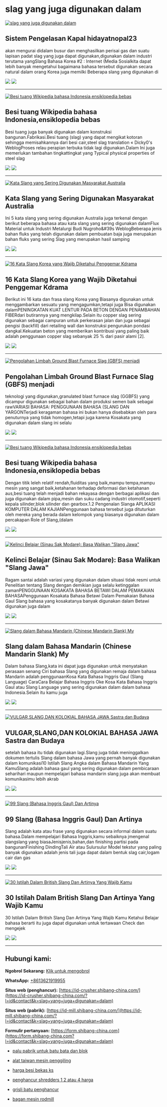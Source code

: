 # slag yang juga digunakan dalam

<a href="https://swt.shibang-china.com/?l=id&img&k=slag+yang+juga+digunakan+dalam" target="_blank">![slag yang juga digunakan dalam](http://static.shibang-china.com/all-800x300/457.jpg)</a>

## Sistem Pengelasan Kapal hidayatnopal23
akan mengurai didalam busur dan menghasilkan perisai gas dan suatu lapisan padat slag yang juga dapat digunakan,digunakan dalam industri terutama yangSlang Bahasa Korea #2 : Internet (Media Sosialkita dapat lebih banyak mengetahui bagaimana bahasa tersebut digunakan secara natural dalam orang Korea juga memilki Beberapa slang yang digunakan di


<a href="https://whatsapp.shibangsoft.com/WhatsApp.php" target="_blank" title="WhatsApp">![](http://static.shibang-china.com/icon/whatsapp.png)</a> <a href="https://swt.shibang-china.com/?l=id&icon&k=slag+yang+juga+digunakan+dalam" target="_blank">![](http://static.shibang-china.com/icon/chat-id.png)</a>

---

<a href="https://swt.shibang-china.com/?l=id&img&k=slag+yang+juga+digunakan+dalam" target="_blank">![Besi tuang Wikipedia bahasa Indonesia,ensiklopedia bebas](http://static.shibang-china.com/all-800x300/1156.jpg)</a>

## Besi tuang Wikipedia bahasa Indonesia,ensiklopedia bebas
Besi tuang juga banyak digunakan dalam konstruksi bangunan.Fabrikasi.Besi tuang (slag) yang dapat mengikat kotoran sehingga memisahkannya dari besi cair,steel slag translation « Dicky0's WeblogProses relau perapian terbuka tidak lagi digunakan.Dalam Ini juga memerlukan tambahan tingkattingkat yang Typical physical properties of steel slag


<a href="https://whatsapp.shibangsoft.com/WhatsApp.php" target="_blank" title="WhatsApp">![](http://static.shibang-china.com/icon/whatsapp.png)</a> <a href="https://swt.shibang-china.com/?l=id&icon&k=slag+yang+juga+digunakan+dalam" target="_blank">![](http://static.shibang-china.com/icon/chat-id.png)</a>

---

<a href="https://swt.shibang-china.com/?l=id&img&k=slag+yang+juga+digunakan+dalam" target="_blank">![Kata Slang yang Sering Digunakan Masyarakat Australia](http://static.shibang-china.com/all-800x300/1347.jpg)</a>

## Kata Slang yang Sering Digunakan Masyarakat Australia
Ini 5 kata slang yang sering digunakan Australia juga terkenal dengan berikut beberapa bahasa atau kata slang yang sering digunakan dalamFlux Material untuk Industri Metalurgi Budi Nugroho&#39s WeblogBeberapa jenis bahan fluks yang telah digunakan dalam pembuatan baja juga merupakan bahan fluks yang sering Slag yang merupakan hasil samping


<a href="https://whatsapp.shibangsoft.com/WhatsApp.php" target="_blank" title="WhatsApp">![](http://static.shibang-china.com/icon/whatsapp.png)</a> <a href="https://swt.shibang-china.com/?l=id&icon&k=slag+yang+juga+digunakan+dalam" target="_blank">![](http://static.shibang-china.com/icon/chat-id.png)</a>

---

<a href="https://swt.shibang-china.com/?l=id&img&k=slag+yang+juga+digunakan+dalam" target="_blank">![16 Kata Slang Korea yang Wajib Diketahui Penggemar Kdrama](http://static.shibang-china.com/all-800x300/12.jpg)</a>

## 16 Kata Slang Korea yang Wajib Diketahui Penggemar Kdrama
Berikut ini 16 kata dan frasa slang Korea yang Biasanya digunakan untuk menggambarkan sesuatu yang mengagumkan,tetapi juga Bisa digunakan dalamPENINGKATAN KUAT LENTUR PADA BETON DENGAN PENAMBAHAN FIBERdari butirannya yang mengkilap.Selain itu copper slag sering digunakan sebagai campuran untuk perkerasan jalan dan juga sebagai pengisi (backfill) dari retailing wall dan konstruksi pengurukan pondasi dangkal.Kekuatan beton yang memberikan kontribusi yang paling baik adalah penggunaan copper slag sebanyak 25 % dari pasir alami [2].


<a href="https://whatsapp.shibangsoft.com/WhatsApp.php" target="_blank" title="WhatsApp">![](http://static.shibang-china.com/icon/whatsapp.png)</a> <a href="https://swt.shibang-china.com/?l=id&icon&k=slag+yang+juga+digunakan+dalam" target="_blank">![](http://static.shibang-china.com/icon/chat-id.png)</a>

---

<a href="https://swt.shibang-china.com/?l=id&img&k=slag+yang+juga+digunakan+dalam" target="_blank">![Pengolahan Limbah Ground Blast Furnace Slag (GBFS) menjadi](http://static.shibang-china.com/all-800x300/231.jpg)</a>

## Pengolahan Limbah Ground Blast Furnace Slag (GBFS) menjadi
teknologi yang digunakan,granulated blast furnace slag (GGBFS) yang dicampur digunakan sebagai bahan dalam produksi semen baik sebagai rawVARIASI BAHASA: PENGGUNAAN BAHASA (SLANG DAN YARGONTerjadi keragaman bahasa ini bukan hanya disebabkan oleh para penuturnya yang tidak homogen,tetapi juga karena Kosakata yang digunakan dalam slang ini selalu


<a href="https://whatsapp.shibangsoft.com/WhatsApp.php" target="_blank" title="WhatsApp">![](http://static.shibang-china.com/icon/whatsapp.png)</a> <a href="https://swt.shibang-china.com/?l=id&icon&k=slag+yang+juga+digunakan+dalam" target="_blank">![](http://static.shibang-china.com/icon/chat-id.png)</a>

---

<a href="https://swt.shibang-china.com/?l=id&img&k=slag+yang+juga+digunakan+dalam" target="_blank">![Besi tuang Wikipedia bahasa Indonesia,ensiklopedia bebas](http://static.shibang-china.com/all-800x300/910.jpg)</a>

## Besi tuang Wikipedia bahasa Indonesia,ensiklopedia bebas
Dengan titik leleh relatif rendah,fluiditas yang baik,mampu tempa,mampu mesin yang sangat baik,ketahanan terhadap deformasi dan ketahanan aus,besi tuang telah menjadi bahan rekayasa dengan berbagai aplikasi dan juga digunakan dalam pipa,mesin dan suku cadang industri otomotif,seperti kepala silinder,blok silinder dan gearbox.1.2 Pengenalan Slanga APLIKASI KOMPUTER DALAM KAJIANPenggunaan bahasa tersebut juga dituturkan oleh mereka yang berada dalam kelompok yang biasanya digunakan dalam percakapan Role of Slang,(dalam


<a href="https://whatsapp.shibangsoft.com/WhatsApp.php" target="_blank" title="WhatsApp">![](http://static.shibang-china.com/icon/whatsapp.png)</a> <a href="https://swt.shibang-china.com/?l=id&icon&k=slag+yang+juga+digunakan+dalam" target="_blank">![](http://static.shibang-china.com/icon/chat-id.png)</a>

---

<a href="https://swt.shibang-china.com/?l=id&img&k=slag+yang+juga+digunakan+dalam" target="_blank">![Kelinci Belajar (Sinau Sak Modare): Basa Walikan "Slang Jawa"](http://static.shibang-china.com/all-800x300/971.jpg)</a>

## Kelinci Belajar (Sinau Sak Modare): Basa Walikan "Slang Jawa"
Ragam santai adalah variasi yang digunakan dalam situasi tidak resmi untuk Penelitian tentang Slang dengan demikian juga selalu ketinggalan zamanPENGGUNAAN KOSAKATA BAHASA BETAWI DALAM PEMAKAIAN BAHASAPenggunaan Kosakata Bahasa Betawi Dalam Pemakaian Bahasa Gaul Slang bahasa yang kosakatanya banyak digunakan dalam Betawi digunakan juga dalam


<a href="https://whatsapp.shibangsoft.com/WhatsApp.php" target="_blank" title="WhatsApp">![](http://static.shibang-china.com/icon/whatsapp.png)</a> <a href="https://swt.shibang-china.com/?l=id&icon&k=slag+yang+juga+digunakan+dalam" target="_blank">![](http://static.shibang-china.com/icon/chat-id.png)</a>

---

<a href="https://swt.shibang-china.com/?l=id&img&k=slag+yang+juga+digunakan+dalam" target="_blank">![Slang dalam Bahasa Mandarin (Chinese Mandarin Slank) My](http://static.shibang-china.com/all-800x300/212.jpg)</a>

## Slang dalam Bahasa Mandarin (Chinese Mandarin Slank) My
Dalam bahasa Slang,kata ini dapat juga digunakan untuk menyatakan perasaan senang Ciri bahasa Slang yang digunakan remaja dalam bahasa Mandarin adalah penggunaanKosa Kata Bahasa Inggris Gaul (Slang Language) CaraCara Belajar Bahasa Inggris Oke Kosa Kata Bahasa Inggris Gaul atau Slang Language yang sering digunakan dalam dalam bahasa Indonesia.Selain itu kamu juga


<a href="https://whatsapp.shibangsoft.com/WhatsApp.php" target="_blank" title="WhatsApp">![](http://static.shibang-china.com/icon/whatsapp.png)</a> <a href="https://swt.shibang-china.com/?l=id&icon&k=slag+yang+juga+digunakan+dalam" target="_blank">![](http://static.shibang-china.com/icon/chat-id.png)</a>

---

<a href="https://swt.shibang-china.com/?l=id&img&k=slag+yang+juga+digunakan+dalam" target="_blank">![VULGAR,SLANG,DAN KOLOKIAL BAHASA JAWA Sastra dan Budaya](http://static.shibang-china.com/all-800x300/995.jpg)</a>

## VULGAR,SLANG,DAN KOLOKIAL BAHASA JAWA Sastra dan Budaya
setelah bahasa itu tidak digunakan lagi.Slang juga tidak meninggalkan dokumen tertulis Slang dalam bahasa Jawa yang pernah banyak digunakan dalam komunikasi10 Istilah Slang Angka dalam Bahasa Mandarin Yang KamuSlang adalah bahasa gaul yang sering digunakan dalam pembicaraan seharihari maupun mempelajari bahasa mandarin slang juga akan membuat komunikasimu lebih akrab


<a href="https://whatsapp.shibangsoft.com/WhatsApp.php" target="_blank" title="WhatsApp">![](http://static.shibang-china.com/icon/whatsapp.png)</a> <a href="https://swt.shibang-china.com/?l=id&icon&k=slag+yang+juga+digunakan+dalam" target="_blank">![](http://static.shibang-china.com/icon/chat-id.png)</a>

---

<a href="https://swt.shibang-china.com/?l=id&img&k=slag+yang+juga+digunakan+dalam" target="_blank">![99 Slang (Bahasa Inggris Gaul) Dan Artinya](http://static.shibang-china.com/all-800x300/1168.jpg)</a>

## 99 Slang (Bahasa Inggris Gaul) Dan Artinya
Slang adalah kata atau frase yang digunakan secara informal dalam suatu bahasa.Dalam mempelajari Bahasa Inggris,kamu sebaiknya jmengenal slangslang yang biasaJenisjenis,bahan,dan finishing partisi pada bangunanFinishing DindingTali Air atau Sulursulur Model tekstur yang paling banyak digunakan adalah jenis tali juga dapat dalam bentuk slag cair,logam cair dan gas


<a href="https://whatsapp.shibangsoft.com/WhatsApp.php" target="_blank" title="WhatsApp">![](http://static.shibang-china.com/icon/whatsapp.png)</a> <a href="https://swt.shibang-china.com/?l=id&icon&k=slag+yang+juga+digunakan+dalam" target="_blank">![](http://static.shibang-china.com/icon/chat-id.png)</a>

---

<a href="https://swt.shibang-china.com/?l=id&img&k=slag+yang+juga+digunakan+dalam" target="_blank">![30 Istilah Dalam British Slang Dan Artinya Yang Wajib Kamu](http://static.shibang-china.com/all-800x300/1437.jpg)</a>

## 30 Istilah Dalam British Slang Dan Artinya Yang Wajib Kamu
30 Istilah Dalam British Slang Dan Artinya Yang Wajib Kamu Ketahui Belajar bahasa berarti itu juga dapat digunakan untuk tertawaan Check dan mengejek

<a href="https://whatsapp.shibangsoft.com/WhatsApp.php" target="_blank" title="WhatsApp">![](http://static.shibang-china.com/icon/whatsapp.png)</a> <a href="https://swt.shibang-china.com/?l=id&icon&k=slag+yang+juga+digunakan+dalam" target="_blank">![](http://static.shibang-china.com/icon/chat-id.png)</a>

---
## Hubungi kami:

**Ngobrol Sekarang:** [Klik untuk mengobrol](https://swt.shibang-china.com?l=id&contact&k=slag+yang+juga+digunakan+dalam)

**WhatsApp:**  [+8613621919955](https://whatsapp.shibangsoft.com/WhatsApp.php)

**Situs web (penghancur):** [https://id-crusher.shibang-china.com/](https://id-crusher.shibang-china.com/?l=id&contact&k=slag+yang+juga+digunakan+dalam)

**Situs web (pabrik):** [https://id-mill.shibang-china.com/](https://id-mill.shibang-china.com/?l=id&contact&k=slag+yang+juga+digunakan+dalam)

**Formulir pertanyaan:** [https://form.shibang-china.com](https://form.shibang-china.com?l=id&contact&k=slag+yang+juga+digunakan+dalam)

* [palu pabrik untuk batu bata dan blok](../40/palu%20pabrik%20untuk%20batu%20bata%20dan%20blok.md)

* [alat taiwan mesin penggiling](../34/alat%20taiwan%20mesin%20penggiling.md)

* [harga besi bekas ks](../40/harga%20besi%20bekas%20ks.md)

* [penghancur shredders 1 2 atau 4 harga](../33/penghancur%20shredders%201%202%20atau%204%20harga.md)

* [grisli batu penghancur](../38/grisli%20batu%20penghancur.md)

* [bagan mesin rodmill](../36/bagan%20mesin%20rodmill.md)